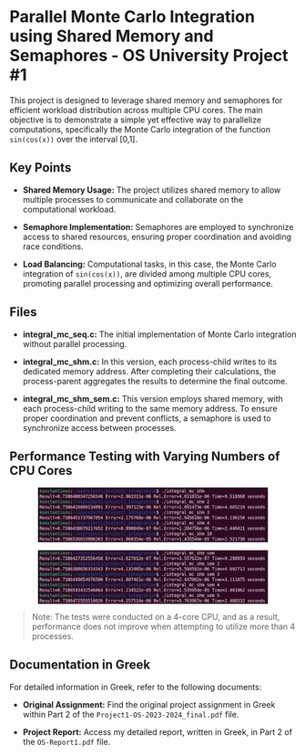 # Parallel Monte Carlo Integration using Shared Memory and Semaphores - OS University Project #1

This project is designed to leverage shared memory and semaphores for efficient workload distribution across multiple CPU cores. The main objective is to demonstrate a simple yet effective way to parallelize computations, specifically the Monte Carlo integration of the function `sin(cos(x))` over the interval [0,1]. 

## Key Points

- **Shared Memory Usage:** The project utilizes shared memory to allow multiple processes to communicate and collaborate on the computational workload.

- **Semaphore Implementation:** Semaphores are employed to synchronize access to shared resources, ensuring proper coordination and avoiding race conditions.

- **Load Balancing:** Computational tasks, in this case, the Monte Carlo integration of `sin(cos(x))`, are divided among multiple CPU cores, promoting parallel processing and optimizing overall performance.

## Files

- **integral_mc_seq.c:** The initial implementation of Monte Carlo integration without parallel processing.

- **integral_mc_shm.c:** In this version, each process-child writes to its dedicated memory address. After completing their calculations, the process-parent aggregates the results to determine the final outcome.

- **integral_mc_shm_sem.c:** This version employs shared memory, with each process-child writing to the same memory address. To ensure proper coordination and prevent conflicts, a semaphore is used to synchronize access between processes.

## Performance Testing with Varying Numbers of CPU Cores

<p align="center">
<img align="center" alt="chebotko" width="80%" src="./images/shm.png?raw=true" />
</p>
<p align="center">
<img align="center" alt="chebotko" width="80%" src="./images/shm_sem.png?raw=true" />
</p>

> Note: The tests were conducted on a 4-core CPU, and as a result, performance does not improve when attempting to utilize more than 4 processes.

## Documentation in Greek

For detailed information in Greek, refer to the following documents:

- **Original Assignment:** Find the original project assignment in Greek within Part 2 of the `Project1-OS-2023-2024_final.pdf` file.

- **Project Report:** Access my detailed report, written in Greek, in Part 2 of the `OS-Report1.pdf` file.
